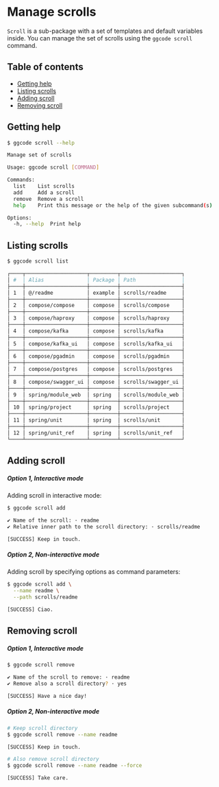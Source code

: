 # Manage scrolls

`Scroll` is a sub-package with a set of templates and default variables inside. You can manage the set of scrolls using the `ggcode scroll` command.

## Table of contents

- [Getting help](#getting-help)
- [Listing scrolls](#listing-scrolls)
- [Adding scroll](#adding-scroll)
- [Removing scroll](#removing-scroll)

## Getting help

```bash
$ ggcode scroll --help

Manage set of scrolls

Usage: ggcode scroll [COMMAND]

Commands:
  list    List scrolls
  add     Add a scroll
  remove  Remove a scroll
  help    Print this message or the help of the given subcommand(s)

Options:
  -h, --help  Print help
```

## Listing scrolls

```bash
$ ggcode scroll list

┌────┬────────────────────┬─────────┬────────────────────┐
│ #  │ Alias              │ Package │ Path               │
├────┼────────────────────┼─────────┼────────────────────┤
│ 1  │ @/readme           │ example │ scrolls/readme     │
├────┼────────────────────┼─────────┼────────────────────┤
│ 2  │ compose/compose    │ compose │ scrolls/compose    │
├────┼────────────────────┼─────────┼────────────────────┤
│ 3  │ compose/haproxy    │ compose │ scrolls/haproxy    │
├────┼────────────────────┼─────────┼────────────────────┤
│ 4  │ compose/kafka      │ compose │ scrolls/kafka      │
├────┼────────────────────┼─────────┼────────────────────┤
│ 5  │ compose/kafka_ui   │ compose │ scrolls/kafka_ui   │
├────┼────────────────────┼─────────┼────────────────────┤
│ 6  │ compose/pgadmin    │ compose │ scrolls/pgadmin    │
├────┼────────────────────┼─────────┼────────────────────┤
│ 7  │ compose/postgres   │ compose │ scrolls/postgres   │
├────┼────────────────────┼─────────┼────────────────────┤
│ 8  │ compose/swagger_ui │ compose │ scrolls/swagger_ui │
├────┼────────────────────┼─────────┼────────────────────┤
│ 9  │ spring/module_web  │ spring  │ scrolls/module_web │
├────┼────────────────────┼─────────┼────────────────────┤
│ 10 │ spring/project     │ spring  │ scrolls/project    │
├────┼────────────────────┼─────────┼────────────────────┤
│ 11 │ spring/unit        │ spring  │ scrolls/unit       │
├────┼────────────────────┼─────────┼────────────────────┤
│ 12 │ spring/unit_ref    │ spring  │ scrolls/unit_ref   │
└────┴────────────────────┴─────────┴────────────────────┘
```

## Adding scroll

##### Option 1, Interactive mode

Adding scroll in interactive mode:

```bash
$ ggcode scroll add

✔ Name of the scroll: · readme
✔ Relative inner path to the scroll directory: · scrolls/readme

[SUCCESS] Keep in touch.
```

##### Option 2, Non-interactive mode

Adding scroll by specifying options as command parameters:

```bash
$ ggcode scroll add \
  --name readme \
  --path scrolls/readme

[SUCCESS] Ciao.
```

## Removing scroll

##### Option 1, Interactive mode

```bash
$ ggcode scroll remove

✔ Name of the scroll to remove: · readme
✔ Remove also a scroll directory? · yes

[SUCCESS] Have a nice day!
```

##### Option 2, Non-interactive mode

```bash
# Keep scroll directory
$ ggcode scroll remove --name readme

[SUCCESS] Keep in touch.

# Also remove scroll directory
$ ggcode scroll remove --name readme --force

[SUCCESS] Take care.
```
